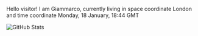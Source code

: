 Hello visitor! I am Giammarco, currently living in space coordinate London and time coordinate Monday, 18 January, 18:44 GMT

![GitHub Stats](https://github-readme-stats.vercel.app/api?username=grcasanova)
